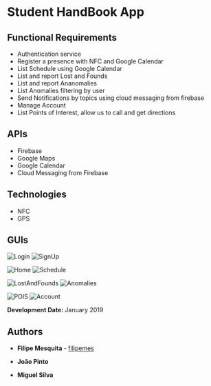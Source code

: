 # Student HandBook App

## Functional Requirements

- Authentication service
- Register a presence with NFC and Google Calendar
- List Schedule using Google Calendar
- List and report Lost and Founds
- List and report Ananomalies
- List Anomalies filtering by user
- Send Notifications by topics using cloud messaging from firebase
- Manage Account
- List Points of Interest, allow us to call and get directions



## APIs

- Firebase
- Google Maps
- Google Calendar
- Cloud Messaging from Firebase

## Technologies

- NFC
- GPS

## GUIs

![Login](screenshots/Login.png)
![SignUp](screenshots/SignUp.png) 

![Home](screenshots/Home.png)
![Schedule](screenshots/Schedule.png)

![LostAndFounds](screenshots/LostAndFounds.png)
![Anomalies](screenshots/Anomalies.png)

![POIS](screenshots/POIS.png)
![Account](screenshots/Account.png)

**Development Date:** January 2019

## Authors

* **Filipe Mesquita** - [filipemes](https://github.com/filipemes)

* **João Pinto**

* **Miguel Silva**

